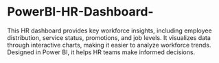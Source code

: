 # PowerBI-HR-Dashboard-
This HR dashboard provides key workforce insights, including employee distribution, service status, promotions, and job levels. It visualizes data through interactive charts, making it easier to analyze workforce trends. Designed in Power BI, it helps HR teams make informed decisions.
